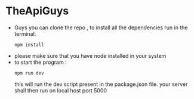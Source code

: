 # TheApiGuys

- Guys you can clone the repo , to install all the dependencies run in the terminal:
  ```
  npm install
  ```
- please make sure that you have node installed in your system
- to start the program :
  ```
  npm run dev
  ```
  this will run the dev script present in the package.json file.
  your server shall then run on local host port 5000
